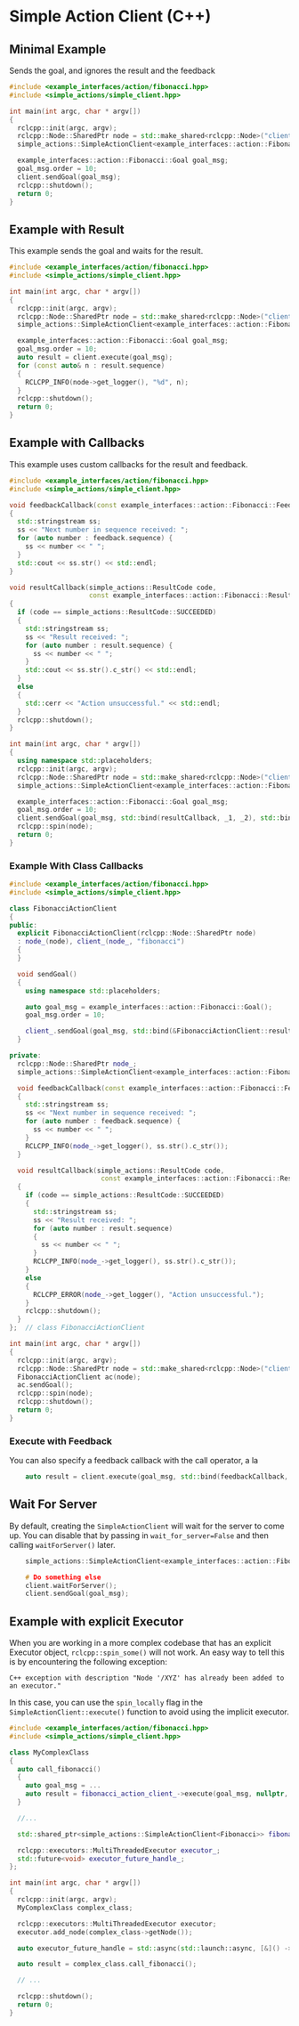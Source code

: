 # Simple Action Client (C++)

## Minimal Example
Sends the goal, and ignores the result and the feedback
```cpp
#include <example_interfaces/action/fibonacci.hpp>
#include <simple_actions/simple_client.hpp>

int main(int argc, char * argv[])
{
  rclcpp::init(argc, argv);
  rclcpp::Node::SharedPtr node = std::make_shared<rclcpp::Node>("client_demo");
  simple_actions::SimpleActionClient<example_interfaces::action::Fibonacci> client(node, "fibonacci");

  example_interfaces::action::Fibonacci::Goal goal_msg;
  goal_msg.order = 10;
  client.sendGoal(goal_msg);
  rclcpp::shutdown();
  return 0;
}
```

## Example with Result
This example sends the goal and waits for the result.

```cpp
#include <example_interfaces/action/fibonacci.hpp>
#include <simple_actions/simple_client.hpp>

int main(int argc, char * argv[])
{
  rclcpp::init(argc, argv);
  rclcpp::Node::SharedPtr node = std::make_shared<rclcpp::Node>("client_demo");
  simple_actions::SimpleActionClient<example_interfaces::action::Fibonacci> client(node, "fibonacci");

  example_interfaces::action::Fibonacci::Goal goal_msg;
  goal_msg.order = 10;
  auto result = client.execute(goal_msg);
  for (const auto& n : result.sequence)
  {
    RCLCPP_INFO(node->get_logger(), "%d", n);
  }
  rclcpp::shutdown();
  return 0;
}
```

## Example with Callbacks
This example uses custom callbacks for the result and feedback.
```cpp
#include <example_interfaces/action/fibonacci.hpp>
#include <simple_actions/simple_client.hpp>

void feedbackCallback(const example_interfaces::action::Fibonacci::Feedback& feedback)
{
  std::stringstream ss;
  ss << "Next number in sequence received: ";
  for (auto number : feedback.sequence) {
    ss << number << " ";
  }
  std::cout << ss.str() << std::endl;
}

void resultCallback(simple_actions::ResultCode code,
                    const example_interfaces::action::Fibonacci::Result& result)
{
  if (code == simple_actions::ResultCode::SUCCEEDED)
  {
    std::stringstream ss;
    ss << "Result received: ";
    for (auto number : result.sequence) {
      ss << number << " ";
    }
    std::cout << ss.str().c_str() << std::endl;
  }
  else
  {
    std::cerr << "Action unsuccessful." << std::endl;
  }
  rclcpp::shutdown();
}

int main(int argc, char * argv[])
{
  using namespace std::placeholders;
  rclcpp::init(argc, argv);
  rclcpp::Node::SharedPtr node = std::make_shared<rclcpp::Node>("client_demo");
  simple_actions::SimpleActionClient<example_interfaces::action::Fibonacci> client(node, "fibonacci");

  example_interfaces::action::Fibonacci::Goal goal_msg;
  goal_msg.order = 10;
  client.sendGoal(goal_msg, std::bind(resultCallback, _1, _2), std::bind(feedbackCallback, _1));
  rclcpp::spin(node);
  return 0;
}
```

### Example With Class Callbacks
```cpp
#include <example_interfaces/action/fibonacci.hpp>
#include <simple_actions/simple_client.hpp>

class FibonacciActionClient
{
public:
  explicit FibonacciActionClient(rclcpp::Node::SharedPtr node)
  : node_(node), client_(node_, "fibonacci")
  {
  }

  void sendGoal()
  {
    using namespace std::placeholders;

    auto goal_msg = example_interfaces::action::Fibonacci::Goal();
    goal_msg.order = 10;

    client_.sendGoal(goal_msg, std::bind(&FibonacciActionClient::resultCallback, this, _1, _2), std::bind(&FibonacciActionClient::feedbackCallback, this, _1));
  }

private:
  rclcpp::Node::SharedPtr node_;
  simple_actions::SimpleActionClient<example_interfaces::action::Fibonacci> client_;

  void feedbackCallback(const example_interfaces::action::Fibonacci::Feedback& feedback)
  {
    std::stringstream ss;
    ss << "Next number in sequence received: ";
    for (auto number : feedback.sequence) {
      ss << number << " ";
    }
    RCLCPP_INFO(node_->get_logger(), ss.str().c_str());
  }

  void resultCallback(simple_actions::ResultCode code,
                       const example_interfaces::action::Fibonacci::Result & result)
  {
    if (code == simple_actions::ResultCode::SUCCEEDED)
    {
      std::stringstream ss;
      ss << "Result received: ";
      for (auto number : result.sequence)
      {
        ss << number << " ";
      }
      RCLCPP_INFO(node_->get_logger(), ss.str().c_str());
    }
    else
    {
      RCLCPP_ERROR(node_->get_logger(), "Action unsuccessful.");
    }
    rclcpp::shutdown();
  }
};  // class FibonacciActionClient

int main(int argc, char * argv[])
{
  rclcpp::init(argc, argv);
  rclcpp::Node::SharedPtr node = std::make_shared<rclcpp::Node>("client_demo");
  FibonacciActionClient ac(node);
  ac.sendGoal();
  rclcpp::spin(node);
  rclcpp::shutdown();
  return 0;
}
```

### Execute with Feedback
You can also specify a feedback callback with the call operator, a la
```cpp
    auto result = client.execute(goal_msg, std::bind(feedbackCallback, _1));
```

## Wait For Server
By default, creating the `SimpleActionClient` will wait for the server to come up. You can disable that by passing in `wait_for_server=False` and then calling `waitForServer()` later.

```cpp
    simple_actions::SimpleActionClient<example_interfaces::action::Fibonacci> client(node, "fibonacci", false);

    # Do something else
    client.waitForServer();
    client.sendGoal(goal_msg);
```

## Example with explicit Executor
When you are working in a more complex codebase that has an explicit Executor object, `rclcpp::spin_some()` will not work.
An easy way to tell this is by encountering the following exception:

```
C++ exception with description "Node '/XYZ' has already been added to an executor."
```

In this case, you can use the `spin_locally` flag in the `SimpleActionClient::execute()` function to avoid using the implicit executor.

```cpp
#include <example_interfaces/action/fibonacci.hpp>
#include <simple_actions/simple_client.hpp>

class MyComplexClass
{
  auto call_fibonacci()
  {
    auto goal_msg = ...
    auto result = fibonacci_action_client_->execute(goal_msg, nullptr, false);
  }

  //...

  std::shared_ptr<simple_actions::SimpleActionClient<Fibonacci>> fibonacci_action_client_;

  rclcpp::executors::MultiThreadedExecutor executor_;
  std::future<void> executor_future_handle_;
};

int main(int argc, char * argv[])
{
  rclcpp::init(argc, argv);
  MyComplexClass complex_class;

  rclcpp::executors::MultiThreadedExecutor executor;
  executor.add_node(complex_class->getNode());

  auto executor_future_handle = std::async(std::launch::async, [&]() -> void { executor_.spin(); });

  auto result = complex_class.call_fibonacci();

  // ...

  rclcpp::shutdown();
  return 0;
}
```
